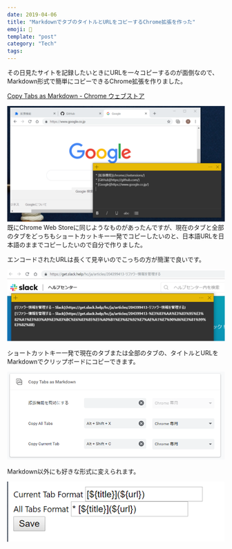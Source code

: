 ```yaml
---
date: 2019-04-06
title: "MarkdownでタブのタイトルとURLをコピーするChrome拡張を作った"
emoji: 🔨
template: "post"
category: "Tech"
tags:
---
```


その日見たサイトを記録したいときにURLを一々コピーするのが面倒なので、Markdown形式で簡単にコピーできるChrome拡張を作りました。

[Copy Tabs as Markdown - Chrome ウェブストア](https://chrome.google.com/webstore/detail/copy-tabs-as-Markdown/bijpamokpnoogjbboljnepcbmookobnm)

![extension-image1](../../images/2019/chrome-extension-copy-tabs-as-markdown/chrome-extension-copy-tabs-as-markdown-image1.png)
既にChrome Web Storeに同じようなものがあったんですが、現在のタブと全部のタブをどっちもショートカットキー一発でコピーしたいのと、日本語URLを日本語のままでコピーしたいので自分で作りました。

エンコードされたURLは長くて見辛いのでこっちの方が簡潔で良いです。

![extension-image2](../../images/2019/chrome-extension-copy-tabs-as-markdown/chrome-extension-copy-tabs-as-markdown-image2.png)

ショートカットキー一発で現在のタブまたは全部のタブの、タイトルとURLをMarkdownでクリップボードにコピーできます。

![extension-image3](../../images/2019/chrome-extension-copy-tabs-as-markdown/chrome-extension-copy-tabs-as-markdown-image3.png)

Markdown以外にも好きな形式に変えられます。

![extension-image4](../../images/2019/chrome-extension-copy-tabs-as-markdown/chrome-extension-copy-tabs-as-markdown-image4.png)

